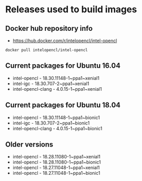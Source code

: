 # Releases used to build images

## Docker hub repository info

* https://hub.docker.com/r/intelopencl/intel-opencl

```
docker pull intelopencl/intel-opencl
```

## Current packages for Ubuntu 16.04

* intel-opencl - 18.30.11148-1~ppa1~xenial1
* intel-igc - 18.30.707-2~ppa1~xenial1
* intel-opencl-clang - 4.0.15-1~ppa1~xenial1

## Current packages for Ubuntu 18.04

* intel-opencl - 18.30.11148-1~ppa1~bionic1
* intel-igc - 18.30.707-2~ppa1~bionic1
* intel-opencl-clang - 4.0.15-1~ppa1~bionic1

## Older versions

* intel-opencl - 18.28.11080-1~ppa1~xenial1
* intel-opencl - 18.28.11080-1~ppa1~bionic1
* intel-opencl - 18.27.11048-1~ppa1~xenial1
* intel-opencl - 18.27.11048-1~ppa1~bionic1
